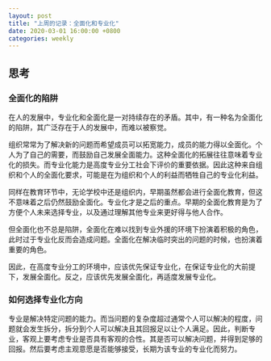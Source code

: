 ```yaml
---
layout: post
title: "上周的记录：全面化和专业化"
date: 2020-03-01 16:00:00 +0800
categories: weekly
---
```


## 思考

### 全面化的陷阱

在人的发展中，专业化和全面化是一对持续存在的矛盾。其中，有一种名为全面化的陷阱，其广泛存在于人的发展中，而难以被察觉。

组织常常为了解决新的问题而希望成员可以拓宽能力，成员的能力得以全面化。个人为了自己的需要，而鼓励自己发展全面能力。这种全面化的拓展往往意味着专业化的损失。而专业化能力是高度专业分工社会下评价的重要依据。因此这种来自组织和个人的全面化要求，可能是在为组织和个人的利益而牺牲自己的专业化利益。

同样在教育环节中，无论学校中还是组织内，早期虽然都会进行全面化教育，但这不意味着之后仍然鼓励全面化。专业化才是之后的重点。早期的全面化教育是为了方便个人未来选择专业，以及通过理解其他专业来更好得与他人合作。

但全面化也不总是陷阱，全面化在难以找到专业外援的环境下扮演着积极的角色，此时过于专业化反而会造成问题。全面化在解决临时突出的问题的时候，也扮演着重要的角色。

因此，在高度专业分工的环境中，应该优先保证专业化，在保证专业化的大前提下，发展全面化。反之，应该优先发展全面化，再适度发展专业化。

### 如何选择专业化方向

专业是解决特定问题的能力。而当问题的复杂度超过通常个人可以解决的程度，问题就会发生拆分，拆分到个人可以解决且其回报足以让个人满足。因此，判断专业，客观上要考虑专业是否具有客观的合性。其是否可以解决问题，并得到足够的回报。然后要考虑主观意愿是否能够接受，长期为该专业的专业化而努力。
